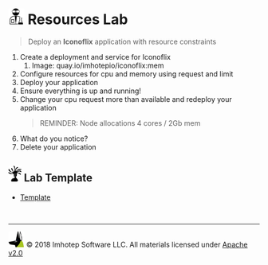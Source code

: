 # <img src="../assets/lab.png" width="32" height="auto"/> Resources Lab

> Deploy an **Iconoflix** application with resource constraints

1. Create a deployment and service for Iconoflix
    1. Image: quay.io/imhotepio/iconoflix:mem
2. Configure resources for cpu and memory using request and limit
3. Deploy your application
4. Ensure everything is up and running!
5. Change your cpu request more than available and redeploy your application
   > REMINDER: Node allocations 4 cores / 2Gb mem
6. What do you notice?
7. Delete your application

## <img src="../assets/face.png" width="auto" height="32"/> Lab Template

+ [Template](./template/tpl.yml)

<br/>

---
<img src="../assets/imhotep_logo.png" width="32" height="auto"/> © 2018 Imhotep Software LLC.
All materials licensed under [Apache v2.0](http://www.apache.org/licenses/LICENSE-2.0)